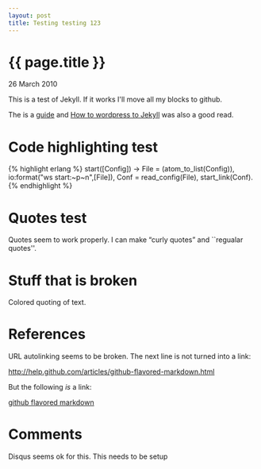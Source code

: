 ```yaml
---
layout: post
title: Testing testing 123
---
```


{{ page.title }}
================

<p class="meta">26 March 2010</p>

This is a test of Jekyll. If it works I'll move all my blocks to github.

The is a <a href="http://cobyism.com/jekyll/docs/home/">guide</a> and
<a href="http://paulstamatiou.com/how-to-wordpress-to-jekyll">How to
wordpress to Jekyll</a> was also a good read.

Code highlighting test
======================

{% highlight erlang %}
start([Config]) ->
    File = (atom_to_list(Config)),
    io:format("ws start:~p~n",[File]),
    Conf = read_config(File),
    start_link(Conf).
{% endhighlight %}

Quotes test
===========

Quotes seem to work properly. I can make &ldquo;curly quotes&rdquo; and
``regualar quotes''.




Stuff that is broken
====================

Colored quoting of text.

References
==========

URL autolinking seems to be broken. The next line is not turned into 
a link:

http://help.github.com/articles/github-flavored-markdown.html

But the following *is* a link:


<a href="http://help.github.com/articles/github-flavored-markdown.html">
github flavored markdown</a>

Comments
========

Disqus seems ok for this. This needs to be setup








